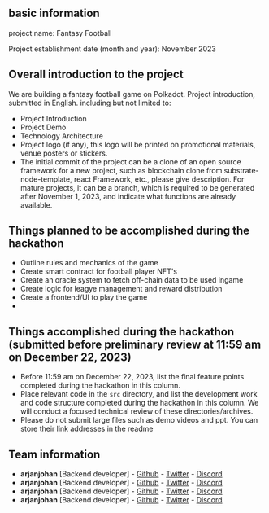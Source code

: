 ## basic information

project name: Fantasy Football

Project establishment date (month and year): November 2023

## Overall introduction to the project

We are building a fantasy football game on Polkadot.
Project introduction, submitted in English. including but not limited to:

- Project Introduction
- Project Demo
- Technology Architecture
- Project logo (if any), this logo will be printed on promotional materials, venue posters or stickers.
- The initial commit of the project can be a clone of an open source framework for a new project, such as blockchain clone from substrate-node-template, react
Framework, etc., please give description. For mature projects, it can be a branch, which is required to be generated after November 1, 2023, and indicate what functions are already available.

## Things planned to be accomplished during the hackathon

- Outline rules and mechanics of the game
- Create smart contract for football player NFT's
- Create an oracle system to fetch off-chain data to be used ingame
- Create logic for leagye management and reward distribution
- Create a frontend/UI to play the game
- 

<!-- **Blockchain side**

- `pallet-nft`
   - [ ] NFT creation and data structure definition (`fn create_nft()`)
   - [ ] NFT transfer function (`fn transfer()`)
   - [ ] NFT burning function (`fn burn_token()`)

**Client**

- web side
   - [ ] User registration page
   - [ ] NFT product creation process
   - [ ] NFT product purchase process

- hybrid (react-native)
   - [ ] User registration page
   - [ ] NFT product creation process
   - [ ] NFT product purchase process -->


## Things accomplished during the hackathon (submitted before preliminary review at 11:59 am on December 22, 2023)

- Before 11:59 am on December 22, 2023, list the final feature points completed during the hackathon in this column.
- Place relevant code in the `src` directory, and list the development work and code structure completed during the hackathon in this column. We will conduct a focused technical review of these directories/archives.
- Please do not submit large files such as demo videos and ppt. You can store their link addresses in the readme

## Team information

- **arjanjohan** [Backend developer] -  [Github](https://github.com/arjanjohan) - [Twitter](https://x.com/arjanjohan) - [Discord](https://discordapp.com/users/arjanjohan)
- **arjanjohan** [Backend developer] -  [Github](https://github.com/arjanjohan) - [Twitter](https://x.com/arjanjohan) - [Discord](https://discordapp.com/users/arjanjohan)
- **arjanjohan** [Backend developer] -  [Github](https://github.com/arjanjohan) - [Twitter](https://x.com/arjanjohan) - [Discord](https://discordapp.com/users/arjanjohan)
- **arjanjohan** [Backend developer] -  [Github](https://github.com/arjanjohan) - [Twitter](https://x.com/arjanjohan) - [Discord](https://discordapp.com/users/arjanjohan)
